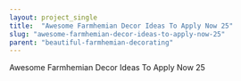 ```yaml
---
layout: project_single
title:  "Awesome Farmhemian Decor Ideas To Apply Now 25"
slug: "awesome-farmhemian-decor-ideas-to-apply-now-25"
parent: "beautiful-farmhemian-decorating"
---
```

Awesome Farmhemian Decor Ideas To Apply Now 25